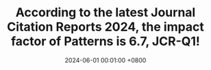 ---
title: "According to the latest Journal Citation Reports 2024, the impact factor of Patterns is 6.7, JCR-Q1!"
date: 2024-06-01 00:01:00 +0800
---